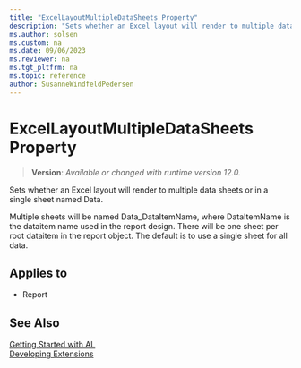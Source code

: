 ```yaml
---
title: "ExcelLayoutMultipleDataSheets Property"
description: "Sets whether an Excel layout will render to multiple data sheets or in a single sheet named Data."
ms.author: solsen
ms.custom: na
ms.date: 09/06/2023
ms.reviewer: na
ms.tgt_pltfrm: na
ms.topic: reference
author: SusanneWindfeldPedersen
---
```

[//]: # (START>DO_NOT_EDIT)
[//]: # (IMPORTANT:Do not edit any of the content between here and the END>DO_NOT_EDIT.)
[//]: # (Any modifications should be made in the .xml files in the ModernDev repo.)
# ExcelLayoutMultipleDataSheets Property
> **Version**: _Available or changed with runtime version 12.0._

Sets whether an Excel layout will render to multiple data sheets or in a single sheet named Data. 
    
Multiple sheets will be named Data_DataItemName, where DataItemName is the dataitem name used in the report design. 
There will be one sheet per root dataitem in the report object. The default is to use a single sheet for all data.
    

## Applies to
-   Report

[//]: # (IMPORTANT: END>DO_NOT_EDIT)
## See Also  
[Getting Started with AL](../devenv-get-started.md)  
[Developing Extensions](../devenv-dev-overview.md)  